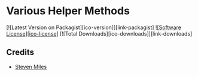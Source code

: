 # Various Helper Methods

[![Latest Version on Packagist][ico-version]][link-packagist]
[![Software License][ico-license]](LICENSE.md)
[![Total Downloads][ico-downloads]][link-downloads]


## Credits

- [Steven Miles](https://www.srmiles.com)


[link-author]: https://github.com/srmiles
